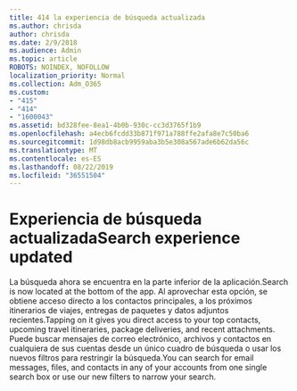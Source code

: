 ```yaml
---
title: 414 la experiencia de búsqueda actualizada
ms.author: chrisda
author: chrisda
ms.date: 2/9/2018
ms.audience: Admin
ms.topic: article
ROBOTS: NOINDEX, NOFOLLOW
localization_priority: Normal
ms.collection: Adm_O365
ms.custom:
- "415"
- "414"
- "1600043"
ms.assetid: bd328fee-8ea1-4b0b-930c-cc3d3765f1b9
ms.openlocfilehash: a4ecb6fcdd33b871f971a788ffe2afa8e7c50ba6
ms.sourcegitcommit: 1d98db8acb9959aba3b5e308a567ade6b62da56c
ms.translationtype: MT
ms.contentlocale: es-ES
ms.lasthandoff: 08/22/2019
ms.locfileid: "36551504"
---
```

# <a name="search-experience-updated"></a><span data-ttu-id="f1477-102">Experiencia de búsqueda actualizada</span><span class="sxs-lookup"><span data-stu-id="f1477-102">Search experience updated</span></span>

<span data-ttu-id="f1477-103">La búsqueda ahora se encuentra en la parte inferior de la aplicación.</span><span class="sxs-lookup"><span data-stu-id="f1477-103">Search is now located at the bottom of the app.</span></span> <span data-ttu-id="f1477-104">Al aprovechar esta opción, se obtiene acceso directo a los contactos principales, a los próximos itinerarios de viajes, entregas de paquetes y datos adjuntos recientes.</span><span class="sxs-lookup"><span data-stu-id="f1477-104">Tapping on it gives you direct access to your top contacts, upcoming travel itineraries, package deliveries, and recent attachments.</span></span> <span data-ttu-id="f1477-105">Puede buscar mensajes de correo electrónico, archivos y contactos en cualquiera de sus cuentas desde un único cuadro de búsqueda o usar los nuevos filtros para restringir la búsqueda.</span><span class="sxs-lookup"><span data-stu-id="f1477-105">You can search for email messages, files, and contacts in any of your accounts from one single search box or use our new filters to narrow your search.</span></span>
